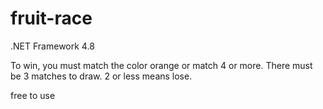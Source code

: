 # fruit-race
.NET Framework 4.8

To win, you must match the color orange or match 4 or more.
There must be 3 matches to draw.
2 or less means lose.

free to use
